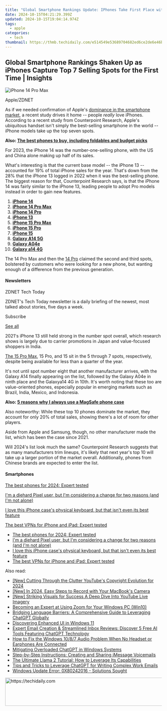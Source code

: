 ```yaml
---
title: "Global Smartphone Rankings Update: IPhones Take First Place with Top Seven Selling Models | Analysis From ZDNet"
date: 2024-10-15T04:21:29.399Z
updated: 2024-10-15T19:04:14.974Z
tags:
  - apple
categories:
  - tech
thumbnail: https://thmb.techidaily.com/e514549e53689704682ed6ce2de6e46bd9d8c6aa0b4d1113a2acbab23df9184b.jpg
---
```


## Global Smartphone Rankings Shaken Up as iPhones Capture Top 7 Selling Spots for the First Time | Insights

![iPhone 14 Pro Max](https://www.zdnet.com/a/img/resize/4b4a2d6533f9890256c62e127aeaaa0688369426/2023/07/26/6c60b6f9-7a65-437f-a734-2f1682fd5a88/apple-iphone-14-pro-max.jpg?auto=webp&width=1280)

Apple/ZDNET

As if we needed confirmation of Apple's [dominance in the smartphone market](https://www.zdnet.com/article/apple-takes-back-top-spot-in-smartphone-market-thanks-to-iphone-13/), a recent study drives it home -- people _really_ love iPhones. According to a recent study from Counterpoint Research, Apple's ubiquitous handset isn't simply the best-selling smartphone in the world -- iPhone models take up the top seven spots.

**Also: [The best phones to buy, including foldables and budget picks](https://www.zdnet.com/article/best-phone/)**

For 2023, the iPhone 14 was the number-one-selling phone, with the US and China alone making up half of its sales. 

What's interesting is that the current base model -- the iPhone 13 -- accounted for 19% of total iPhone sales for the year. That's down from the 28% that the iPhone 13 logged in 2022 when it was the best-selling phone. The biggest reason for that, Counterpoint Research says, is that the iPhone 14 was fairly similar to the iPhone 13, leading people to adopt Pro models instead in order to gain new features. 

1. **[iPhone 14](https://apple.sjv.io/c/159047/435031/7613?&sharedid=zdnet&partnerpropertyid=1980086&u=https%3A%2F%2Fwww.apple.com%2Fshop%2Fbuy-iphone%2Fiphone-14&subId1=zd-%5F%5FCOM%5FCLICK%5FID%5F%5F-dtp)**
2. **[iPhone 14 Pro Max](https://shop-links.co/link/?url=https%3A%2F%2Fwww.bestbuy.com%2Fsite%2Fapple-iphone-14-pro-128gb-space-black-verizon%2F6487386.p%3FskuId%3D6487386&publisher_slug=itechdaily19598&exclusive=1)**
3. **[iPhone 14 Pro](https://shop-links.co/link/?url=https%3A%2F%2Fwww.bestbuy.com%2Fsite%2Fapple-iphone-14-pro-128gb-space-black-verizon%2F6487386.p%3FskuId%3D6487386&publisher_slug=itechdaily19598&exclusive=1)**
4. **[iPhone 13](https://apple.sjv.io/c/159047/435031/7613?&sharedid=zdnet&partnerpropertyid=1980086&u=https%3A%2F%2Fwww.apple.com%2Fshop%2Fbuy-iphone%2Fiphone-13&subId1=zd-%5F%5FCOM%5FCLICK%5FID%5F%5F-dtp)**
5. **[iPhone 15 Pro Max](https://apple.sjv.io/c/159047/435031/7613?&sharedid=zdnet&partnerpropertyid=1980086&u=https%3A%2F%2Fwww.apple.com%2Fshop%2Fbuy-iphone%2Fiphone-15-pro&subId1=zd-%5F%5FCOM%5FCLICK%5FID%5F%5F-dtp)**
6. **[iPhone 15 Pro](https://apple.sjv.io/c/159047/435031/7613?&sharedid=zdnet&partnerpropertyid=1980086&u=https%3A%2F%2Fwww.apple.com%2Fshop%2Fbuy-iphone%2Fiphone-15-pro&subId1=zd-%5F%5FCOM%5FCLICK%5FID%5F%5F-dtp)**
7. **[iPhone 15](https://apple.sjv.io/c/159047/435031/7613?&sharedid=zdnet&partnerpropertyid=1980086&u=https%3A%2F%2Fwww.apple.com%2Fiphone-15%2F&subId1=zd-%5F%5FCOM%5FCLICK%5FID%5F%5F-dtp)**
8. **[Galaxy A14 5G](https://shop-links.co/link/?url=https%3A%2F%2Fwww.samsung.com%2Fus%2Fmobile%2Fphones%2Fgalaxy-a%2Fgalaxy-a14-5g-64gb-unlocked-sm-a146uzkdxaa%2F&publisher_slug=itechdaily19598&exclusive=1)**
9. **[Galaxy A04e](https://buy.geni.us/Proxy.ashx?TSID=368250&GR%5FURL=https%3A%2F%2Fwww.amazon.com%2FSAMSUNG-SM-A042M-DS-Unlocked-International%2Fdp%2FB0BLZPQ5QG%3Fth%3D1%26tag%3Dzd-buy-button-20%26ascsubtag%3D%5F%5FCOM%5FCLICK%5FID%5F%5F%7Cf93669ae-c5d3-4cf4-be3d-42cb15e4cac4%7Cdtp&dtb=1)**
10. **[Galaxy a14 4G](https://buy.geni.us/Proxy.ashx?TSID=368250&GR%5FURL=https%3A%2F%2Fwww.amazon.com%2FSAMSUNG-A14-Unlocked-Worldwide-T-Mobile%2Fdp%2FB0BXVKVR98%3Ftag%3Dzd-buy-button-20%26ascsubtag%3D%5F%5FCOM%5FCLICK%5FID%5F%5F%7Cf93669ae-c5d3-4cf4-be3d-42cb15e4cac4%7Cdtp&dtb=1)**

The 14 Pro Max and then the [14 Pro](https://www.zdnet.com/article/iphone-14-review/) claimed the second and third spots, bolstered by customers who were looking for a new phone, but wanting enough of a difference from the previous generation.

#### Newsletters

ZDNET Tech Today

ZDNET's Tech Today newsletter is a daily briefing of the newest, most talked about stories, five days a week.

 Subscribe

[See all](https://www.zdnet.com/newsletters/)

2021's iPhone 13 still held strong in the number spot overall, which research shows is largely due to carrier promotions in Japan and value-focused shoppers in India.

[The 15 Pro Max](https://www.zdnet.com/article/iphone-15-plus-review/), 15 Pro, and 15 sit in the 5 through 7 spots, respectively, despite being available for less than a quarter of the year.

It's not until spot number eight that another manufacturer arrives, with the Galaxy A14 finally appearing on the list, followed by the Galaxy A04e in ninth place and the Galaxya14 4G in 10th. It's worth noting that these too are value-oriented phones, especially popular in emerging markets such as Brazil, India, Mexico, and Indonesia.

**Also: [5 reasons why I always use a MagSafe phone case](https://www.zdnet.com/article/five-reasons-you-should-be-using-a-magsafe-case/)**

Also noteworthy: While these top 10 phones dominate the market, they account for only 20% of total sales, showing there's a lot of room for other players.

Aside from Apple and Samsung, though, no other manufacturer made the list, which has been the case since 2021\. 

Will 2024's list look much the same? Counterpoint Research suggests that as many manufacturers trim lineups, it's likely that next year's top 10 will take up a larger portion of the market overall. Additionally, phones from Chinese brands are expected to enter the list.

#### Smartphones

[The best phones for 2024: Expert tested](https://www.zdnet.com/article/best-phone/ "The best phones for 2024: Expert tested")

[I'm a diehard Pixel user, but I'm considering a change for two reasons (and I'm not alone)](https://www.zdnet.com/article/im-a-diehard-pixel-user-but-im-considering-a-change-for-two-reasons-and-im-not-alone/ "I'm a diehard Pixel user, but I'm considering a change for two reasons (and I'm not alone)")

[I love this iPhone case's physical keyboard, but that isn't even its best feature](https://www.zdnet.com/article/i-love-this-iphone-cases-physical-keyboard-but-that-isnt-even-its-best-feature/ "I love this iPhone case's physical keyboard, but that isn't even its best feature")

[The best VPNs for iPhone and iPad: Expert tested](https://www.zdnet.com/article/best-iphone-vpn/ "The best VPNs for iPhone and iPad: Expert tested")

* [The best phones for 2024: Expert tested](https://www.zdnet.com/article/best-phone/ "The best phones for 2024: Expert tested")
* [I'm a diehard Pixel user, but I'm considering a change for two reasons (and I'm not alone)](https://www.zdnet.com/article/im-a-diehard-pixel-user-but-im-considering-a-change-for-two-reasons-and-im-not-alone/ "I'm a diehard Pixel user, but I'm considering a change for two reasons (and I'm not alone)")
* [I love this iPhone case's physical keyboard, but that isn't even its best feature](https://www.zdnet.com/article/i-love-this-iphone-cases-physical-keyboard-but-that-isnt-even-its-best-feature/ "I love this iPhone case's physical keyboard, but that isn't even its best feature")
* [The best VPNs for iPhone and iPad: Expert tested](https://www.zdnet.com/article/best-iphone-vpn/ "The best VPNs for iPhone and iPad: Expert tested")

<ins class="adsbygoogle"
     style="display:block"
     data-ad-format="autorelaxed"
     data-ad-client="ca-pub-7571918770474297"
     data-ad-slot="1223367746"></ins>

<ins class="adsbygoogle"
     style="display:block"
     data-ad-client="ca-pub-7571918770474297"
     data-ad-slot="8358498916"
     data-ad-format="auto"
     data-full-width-responsive="true"></ins>

<span class="atpl-alsoreadstyle">Also read:</span>
<div><ul>
<li><a href="https://facebook-video-footage.techidaily.com/new-cutting-through-the-clutter-youtubes-copyright-evolution-for-2024/"><u>[New] Cutting Through the Clutter YouTube's Copyright Evolution for 2024</u></a></li>
<li><a href="https://visual-screen-recording.techidaily.com/new-in-2024-easy-steps-to-record-with-your-macbooks-camera/"><u>[New] In 2024, Easy Steps to Record with Your MacBook's Camera</u></a></li>
<li><a href="https://youtube-blog.techidaily.com/triking-visuals-for-success-a-deep-dive-into-youtube-live-imagery/"><u>[New] Striking Visuals for Success A Deep Dive Into YouTube Live Imagery</u></a></li>
<li><a href="https://extra-resources.techidaily.com/becoming-an-expert-at-using-zoom-for-your-windows-pc-win10/"><u>Becoming an Expert at Using Zoom for Your Windows PC (Win10)</u></a></li>
<li><a href="https://tech-hub.techidaily.com/bridging-language-barriers-a-comprehensive-guide-to-leveraging-chatgpt-globally/"><u>Bridging Language Barriers: A Comprehensive Guide to Leveraging ChatGPT Globally</u></a></li>
<li><a href="https://win11-tips.techidaily.com/discovering-enhanced-ui-in-windows-11/"><u>Discovering Enhanced UI in Windows 11</u></a></li>
<li><a href="https://tech-hub.techidaily.com/expert-email-creation-and-streamlined-inbox-reviews-discover-5-free-ai-tools-featuring-chatgpt-technology/"><u>Expert Email Creation & Streamlined Inbox Reviews: Discover 5 Free AI Tools Featuring ChatGPT Technology</u></a></li>
<li><a href="https://sound-issues.techidaily.com/how-to-fix-the-windows-1087-audio-problem-when-no-headset-or-earphones-are-connected/"><u>How to Fix the Windows 10/8/7 Audio Problem When No Headset or Earphones Are Connected</u></a></li>
<li><a href="https://tech-hub.techidaily.com/mitigating-overloaded-chatgpt-in-windows-systems/"><u>Mitigating Overloaded ChatGPT in Windows Systems</u></a></li>
<li><a href="https://tech-renaissance.techidaily.com/step-by-step-instructions-creating-and-sharing-imessage-voicemails/"><u>Step-by-Step Instructions: Creating and Sharing iMessage Voicemails</u></a></li>
<li><a href="https://tech-hub.techidaily.com/the-ultimate-llama-2-tutorial-how-to-leverage-its-capabilities/"><u>The Ultimate Llama 2 Tutorial: How to Leverage Its Capabilities</u></a></li>
<li><a href="https://tech-hub.techidaily.com/tips-and-tricks-to-leverage-chatgpt-for-writing-complex-work-emails/"><u>Tips and Tricks to Leverage ChatGPT for Writing Complex Work Emails</u></a></li>
<li><a href="https://win11.techidaily.com/windows-update-error-0x80242016-solutions-sought/"><u>Windows Update Error: 0X80242016 - Solutions Sought</u></a></li>
</ul></div>

<!-- affiliate ads begin -->
<a href="https://appsumo.8odi.net/c/5597632/2111994/7443" target="_top" id="2111994">
  <img src="//a.impactradius-go.com/display-ad/7443-2111994" border="0" alt="https://techidaily.com" width="728" height="90"/>
</a>
<img height="0" width="0" src="https://appsumo.8odi.net/i/5597632/2111994/7443" style="position:absolute;visibility:hidden;" border="0" />
<!-- affiliate ads end -->

